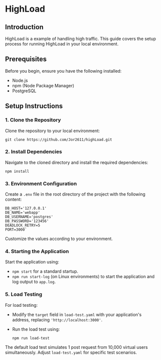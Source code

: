 
HighLoad
========

Introduction
------------

HighLoad is a example of handling high traffic. This guide covers the setup process for running HighLoad in your local environment.

Prerequisites
-------------

Before you begin, ensure you have the following installed:

-   Node.js
-   npm (Node Package Manager)
-   PostgreSQL

Setup Instructions
------------------

### 1\. Clone the Repository

Clone the repository to your local environment:

`git clone https://github.com/Jor2611/highLoad.git`

### 2\. Install Dependencies

Navigate to the cloned directory and install the required dependencies:

`npm install`

### 3\. Environment Configuration

Create a `.env` file in the root directory of the project with the following content:
```
DB_HOST='127.0.0.1'
DB_NAME='webapp'
DB_USERNAME='postgres'
DB_PASSWORD='123456'
DEADLOCK_RETRY=5
PORT=3000`
```
Customize the values according to your environment.

### 4\. Starting the Application

Start the application using:

-   `npm start` for a standard startup.
-   `npm run start-log` (on Linux environments) to start the application and log output to `app.log`.

### 5\. Load Testing

For load testing:

-   Modify the `target` field in `load-test.yaml` with your application's address, replacing `'http://localhost:3000'`.

-   Run the load test using:

    `npm run load-test`

The default load test simulates 1 post request from 10,000 virtual users simultaneously. Adjust `load-test.yaml` for specific test scenarios.